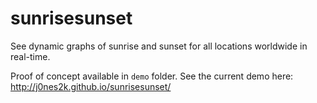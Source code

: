 sunrisesunset
=============

See dynamic graphs of sunrise and sunset for all locations worldwide in real-time.

Proof of concept available in `demo` folder. See the current demo here:
http://j0nes2k.github.io/sunrisesunset/
